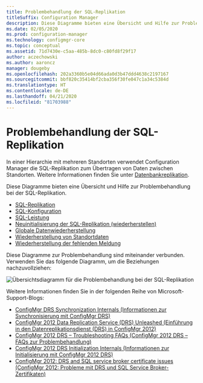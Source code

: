 ```yaml
---
title: Problembehandlung der SQL-Replikation
titleSuffix: Configuration Manager
description: Diese Diagramme bieten eine Übersicht und Hilfe zur Problembehandlung bei der SQL-Replikation zwischen Configuration Manager-Standorten.
ms.date: 02/05/2020
ms.prod: configuration-manager
ms.technology: configmgr-core
ms.topic: conceptual
ms.assetid: 71d7430e-c5aa-485b-8dc0-c80fd8f29f17
author: aczechowski
ms.author: aaroncz
manager: dougeby
ms.openlocfilehash: 202a3360b5e04d66ada0d3b47ddd4638c2197167
ms.sourcegitcommit: bbf820c35414bf2cba356f30fe047c1a34c5384d
ms.translationtype: HT
ms.contentlocale: de-DE
ms.lasthandoff: 04/21/2020
ms.locfileid: "81703988"
---
```

# <a name="troubleshoot-sql-replication"></a>Problembehandlung der SQL-Replikation

In einer Hierarchie mit mehreren Standorten verwendet Configuration Manager die SQL-Replikation zum Übertragen von Daten zwischen Standorten. Weitere Informationen finden Sie unter [Datenbankreplikation](../../../plan-design/hierarchy/database-replication.md).

Diese Diagramme bieten eine Übersicht und Hilfe zur Problembehandlung bei der SQL-Replikation.

- [SQL-Replikation](sql-replication.md)
- [SQL-Konfiguration](sql-configuration.md)
- [SQL-Leistung](sql-performance.md)
- [Neuinitialisierung der SQL-Replikation (wiederherstellen)](sql-replication-reinit.md)
- [Globale Datenwiederherstellung](global-data-reinit.md)
- [Wiederherstellung von Standortdaten](site-data-reinit.md)
- [Wiederherstellung der fehlenden Meldung](reinit-missing-message.md)

Diese Diagramme zur Problembehandlung sind miteinander verbunden. Verwenden Sie das folgende Diagramm, um die Beziehungen nachzuvollziehen:

![Übersichtsdiagramm für die Problembehandlung bei der SQL-Replikation](media/overview.png)

<!-- PNG used instead of SVG because of weird blankspace in the SVG. The SVG file exists in the same location. -->

Weitere Informationen finden Sie in der folgenden Reihe von Microsoft-Support-Blogs:

- [ConfigMgr DRS Synchronization Internals (Informationen zur Synchronisierung mit ConfigMgr DRS)](https://techcommunity.microsoft.com/t5/configuration-manager-archive/configmgr-drs-synchronization-internals/ba-p/1154317)
- [ConfigMgr 2012 Data Replication Service (DRS) Unleashed (Einführung in den Datenreplikationsdienst (DRS) in ConfigMgr 2012)](https://techcommunity.microsoft.com/t5/configuration-manager-archive/configmgr-2012-data-replication-service-drs-unleashed/ba-p/339916)
- [ConfigMgr 2012 DRS – Troubleshooting FAQs (ConfigMgr 2012 DRS – FAQs zur Problembehandlung)](https://techcommunity.microsoft.com/t5/configuration-manager-archive/configmgr-2012-drs-troubleshooting-faqs/ba-p/339934)
- [ConfigMgr 2012 DRS Initialization Internals (Informationen zur Initialisierung mit ConfigMgr 2012 DRS)](https://techcommunity.microsoft.com/t5/configuration-manager-archive/configmgr-2012-drs-initialization-internals/ba-p/339948)
- [ConfigMgr 2012: DRS and SQL service broker certificate issues (ConfigMgr 2012: Probleme mit DRS und SQL Service Broker-Zertifikaten)](https://techcommunity.microsoft.com/t5/configuration-manager-archive/configmgr-2012-drs-and-sql-service-broker-certificate-issues/ba-p/339910)
